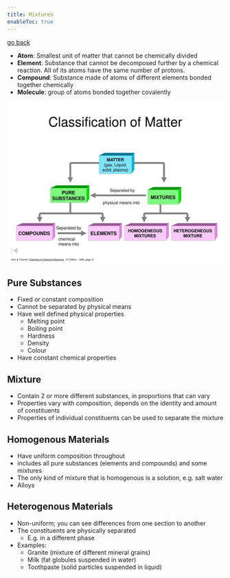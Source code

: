 ```yaml
---
title: Mixtures
enableToc: true
---
```


[go back](11Subjects/11Chemistry.md)

- **Atom**: Smallest unit of matter that cannot be chemically divided
- **Element**: Substance that cannot be decomposed further by a chemical reaction. All of its atoms have the same number of protons.
- **Compound**: Substance made of atoms of different elements bonded together chemically
- **Molecule**: group of atoms bonded together covalently


![](11SubjectImages/classification-of-matter2-l-3855192718.jpg)



## Pure Substances
- Fixed or constant composition
- Cannot be separated by physical means
- Have well defined physical properties
	- Melting point
	- Boiling point
	- Hardness
	- Density
	- Colour
- Have constant chemical properties

## Mixture
- Contain 2 or more different substances, in proportions that can vary
- Properties vary with composition, depends on the identity and amount of constituents
- Properties of individual constituents can be used to separate the mixture

## Homogenous Materials
- Have uniform composition throughout
- includes all pure substances (elements and compounds) and some mixtures
- The only kind of mixture that is homogenous is a solution, e.g. salt water
- Alloys

## Heterogenous Materials
- Non-uniform; you can see differences from one section to another
- The constituents are physically separated
	- E.g. in a different phase
- Examples:
	- Granite (mixture of different mineral grains)
	- Milk (fat globules suspended in water)
	- Toothpaste (solid particles suspended in liquid)